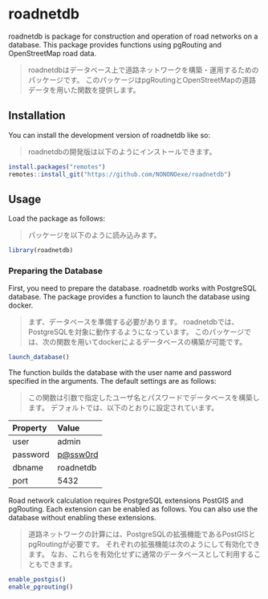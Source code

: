 
<!-- README.md is generated from README.Rmd. Please edit that file -->

# roadnetdb

<!-- badges: start -->
<!-- badges: end -->

roadnetdb is package for construction and operation of road networks on
a database. This package provides functions using pgRouting and
OpenStreetMap road data.

> roadnetdbはデータベース上で道路ネットワークを構築・運用するためのパッケージです。
> このパッケージはpgRoutingとOpenStreetMapの道路データを用いた関数を提供します。

## Installation

You can install the development version of roadnetdb like so:

> roadnetdbの開発版は以下のようにインストールできます。

``` r
install.packages("remotes")
remotes::install_git("https://github.com/NONONOexe/roadnetdb")
```

## Usage

Load the package as follows:

> パッケージを以下のように読み込みます。

``` r
library(roadnetdb)
```

### Preparing the Database

First, you need to prepare the database. roadnetdb works with PostgreSQL
database. The package provides a function to launch the database using
docker.

> まず、データベースを準備する必要があります。
> roadnetdbでは、PostgreSQLを対象に動作するようになっています。
> このパッケージでは、次の関数を用いてdockerによるデータベースの構築が可能です。

``` r
launch_database()
```

The function builds the database with the user name and password
specified in the arguments. The default settings are as follows:

> この関数は引数で指定したユーザ名とパスワードでデータベースを構築します。
> デフォルトでは、以下のとおりに設定されています。

| Property | Value      |
|:---------|:-----------|
| user     | admin      |
| password | <p@ssw0rd> |
| dbname   | roadnetdb  |
| port     | 5432       |

Road network calculation requires PostgreSQL extensions PostGIS and
pgRouting. Each extension can be enabled as follows. You can also use
the database without enabling these extensions.

> 道路ネットワークの計算には、PostgreSQLの拡張機能であるPostGISとpgRoutingが必要です。
> それぞれの拡張機能は次のようにして有効化できます。
> なお、これらを有効化せずに通常のデータベースとして利用することもできます。

``` r
enable_postgis()
enable_pgrouting()
```

